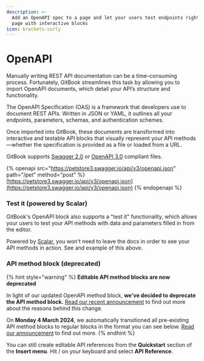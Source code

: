 ```yaml
---
description: >-
  Add an OpenAPI spec to a page and let your users test endpoints right on the
  page with interactive blocks
icon: brackets-curly
---
```


# OpenAPI

Manually writing REST API documentation can be a time-consuming process. Fortunately, GitBook streamlines this task by allowing you to import OpenAPI documents, which detail your API’s structure and functionality.

The OpenAPI Specification (OAS) is a framework that developers use to document REST APIs. Written in JSON or YAML, it outlines all your endpoints, parameters, schemas, and authentication schemes.

Once imported into GitBook, these documents are transformed into interactive and testable API blocks that visually represent your API methods—whether the specification is provided as a file or loaded from a URL.

GitBook supports [Swagger 2.0](https://github.com/OAI/OpenAPI-Specification/blob/main/versions/2.0.md) or [OpenAPI 3.0](https://github.com/OAI/OpenAPI-Specification/blob/main/versions/3.0.3.md) compliant files.

{% openapi src="https://petstore3.swagger.io/api/v3/openapi.json" path="/pet" method="post" %}
[https://petstore3.swagger.io/api/v3/openapi.json](https://petstore3.swagger.io/api/v3/openapi.json)
{% endopenapi %}

### Test it (powered by Scalar)

GitBook's OpenAPI block also supports a "test it" functionality, which allows your users to test your API methods with data and parameters filled in from the editor.

Powered by [Scalar](https://scalar.com/), you won't need to leave the docs in order to see your API methods in action. See and example of this above.

### API method block (deprecated)

{% hint style="warning" %}
**Editable API method blocks are now deprecated**

In light of our updated OpenAPI method block, **we’ve decided to deprecate the API method block.** [Read our recent announcement](https://changelog.gitbook.com/announcements/depreciating-api-method-block) to find out more about the reasons behind this change.

On **Monday 4 March 2024**, we automatically transitioned all pre-existing API method blocks to regular blocks in the format you can see below. [Read our announcement](https://changelog.gitbook.com/announcements/depreciating-api-method-block) to find out more.
{% endhint %}

You can still create editable API references from the **Quickstart** section of the **Insert menu**. Hit / on your keyboard and select **API Reference**.
